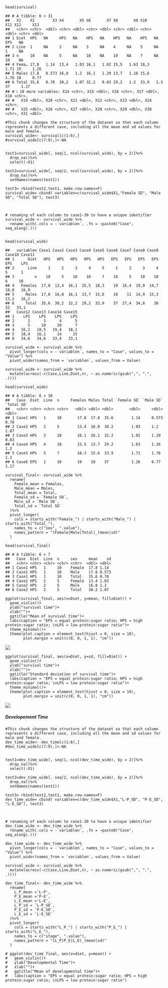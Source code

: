     head(survival)

    ## # A tibble: 6 × 31
    ##   X1    X2        X3 X4       X5 X6       X7 X8       X9 X10     X11 X12     X13
    ##   <chr> <chr>  <dbl> <chr> <dbl> <chr> <dbl> <chr> <dbl> <chr> <dbl> <chr> <dbl>
    ## 1 Diet  HPS   NA     HPS   NA    HPS   NA    HPS   NA    HPS   NA    EPS   NA   
    ## 2 Line  1     NA     2     NA    3     NA    4     NA    5     NA    1     NA   
    ## 3 n     10    NA     5     NA    10    NA    10    NA    7     NA    10    NA   
    ## 4 Fema… 17,8   1.14  13,4   1.03 16,1   1.02 15,5   1.63 18,3   1.71 19     1.26
    ## 5 Males 17,8   0.573 16,8   1.2  16,1   1.29 13,7   1.16 15,6   1.76 18     0.77
    ## 6 Total 35,6   0.78  30,2   1.07 32,2   0.83 29,2   1.2  33,9   1.3  37     1.17
    ## # ℹ 18 more variables: X14 <chr>, X15 <dbl>, X16 <chr>, X17 <dbl>, X18 <chr>,
    ## #   X19 <dbl>, X20 <chr>, X21 <dbl>, X22 <chr>, X23 <dbl>, X24 <chr>,
    ## #   X25 <dbl>, X26 <chr>, X27 <dbl>, X28 <chr>, X29 <dbl>, X30 <chr>, X31 <dbl>

    #This chunk changes the structure of the dataset so that each column represents a different case, including all the mean and sd values for male and female.
    survival_wide<- survival[c(1:6),]
    #survival_wide[c(7:9),]<-NA


    test1=survival_wide[, seq(1, ncol(survival_wide), by = 2)]%>%
      drop_na()%>%
      select(-X1)

    test2=survival_wide[, seq(2, ncol(survival_wide), by = 2)]%>%
      drop_na()%>%
      setNames(names(test1))

    test3= rbind(test2,test1, make.row.names=F)
    survival_wide= cbind( variablen=c(survival_wide$X1,"Female SD", "Male SD", "Total SD"), test3)



    # renaming of each column to case1-30 to have a unique identifier
    survival_wide <- survival_wide %>%
      rename_with(.cols = -`variablen`, .fn = ~paste0("Case", seq_along(.)))


    head(survival_wide)

    ##   variablen Case1 Case2 Case3 Case4 Case5 Case6 Case7 Case8 Case9 Case10 Case11
    ## 1      Diet   HPS   HPS   HPS   HPS   HPS   EPS   EPS   EPS   EPS    EPS    LPS
    ## 2      Line     1     2     3     4     5     1     2     3     4      5      1
    ## 3         n    10     5    10    10     7    10     5    10    10      6     10
    ## 4   Females  17,8  13,4  16,1  15,5  18,3    19  16,4  19,9  14,7   18,8   16,9
    ## 5     Males  17,8  16,8  16,1  13,7  15,6    18    11  14,9  15,3   13,2   16,2
    ## 6     Total  35,6  30,2  32,2  29,2  33,9    37  27,4  34,8    30     32   33,1
    ##   Case12 Case13 Case14 Case15
    ## 1    LPS    LPS    LPS    LPS
    ## 2      2      3      4      5
    ## 3      5     10     10      7
    ## 4   16,2   18,5   19,4   18,1
    ## 5   18,4   16,1     14     15
    ## 6   34,6   34,6   33,4   33,1

    survival_wide <- survival_wide %>%
      pivot_longer(cols = -`variablen`, names_to = "Case", values_to = "Value") %>%
      pivot_wider(names_from = `variablen`, values_from = Value)

    survival_wide <- survival_wide %>%
      mutate(across(-c(Case,Line,Diet,n), ~ as.numeric(gsub(",", ".", .))))

    head(survival_wide)

    ## # A tibble: 6 × 10
    ##   Case  Diet  Line  n     Females Males Total `Female SD` `Male SD` `Total SD`
    ##   <chr> <chr> <chr> <chr>   <dbl> <dbl> <dbl>       <dbl>     <dbl>      <dbl>
    ## 1 Case1 HPS   1     10       17.8  17.8  35.6        1.14     0.573       0.78
    ## 2 Case2 HPS   2     5        13.4  16.8  30.2        1.03     1.2         1.07
    ## 3 Case3 HPS   3     10       16.1  16.1  32.2        1.02     1.29        0.83
    ## 4 Case4 HPS   4     10       15.5  13.7  29.2        1.63     1.16        1.2 
    ## 5 Case5 HPS   5     7        18.3  15.6  33.9        1.71     1.76        1.3 
    ## 6 Case6 EPS   1     10       19    18    37          1.26     0.77        1.17

    survival_final<- survival_wide %>%
      rename(
        Female_mean = Females,
        Male_mean = Males,
        Total_mean = Total,
        Female_sd = `Female SD`,
        Male_sd = `Male SD`,
        Total_sd = `Total SD`
      )%>%
      pivot_longer(
        cols = starts_with("Female_") | starts_with("Male_") | starts_with("Total_"),
        names_to = c("sex", ".value"),
        names_pattern = "(Female|Male|Total)_(mean|sd)"
      )

    head(survival_final)

    ## # A tibble: 6 × 7
    ##   Case  Diet  Line  n     sex     mean    sd
    ##   <chr> <chr> <chr> <chr> <chr>  <dbl> <dbl>
    ## 1 Case1 HPS   1     10    Female  17.8 1.14 
    ## 2 Case1 HPS   1     10    Male    17.8 0.573
    ## 3 Case1 HPS   1     10    Total   35.6 0.78 
    ## 4 Case2 HPS   2     5     Female  13.4 1.03 
    ## 5 Case2 HPS   2     5     Male    16.8 1.2  
    ## 6 Case2 HPS   2     5     Total   30.2 1.07

    ggplot(survival_final, aes(x=Diet, y=mean, fill=Diet)) + 
      geom_violin()+
      ylab("survival time")+
      xlab("")+
      ggtitle("Mean of survival time")+
      labs(caption = "EPS = equal protein:sugar ratio; HPS = high protein:sugar ratio; \nLPS = low protein:sugar ratio")+
      theme_minimal()+
      theme(plot.caption = element_text(hjust = 0, size = 10),
            plot.margin = unit(c(0, 0, 1, 1), "cm")) 

![](jan-thiele7_files/figure-markdown_strict/unnamed-chunk-5-1.png)

    ggplot(survival_final, aes(x=Diet, y=sd, fill=Diet)) + 
      geom_violin()+
      ylab("survival time")+
      xlab("")+
      ggtitle("Standard deviation of survival time")+
      labs(caption = "EPS = equal protein:sugar ratio; HPS = high protein:sugar ratio; \nLPS = low protein:sugar ratio")+
      theme_minimal()+
      theme(plot.caption = element_text(hjust = 0, size = 10),
            plot.margin = unit(c(0, 0, 1, 1), "cm")) 

![](jan-thiele7_files/figure-markdown_strict/unnamed-chunk-6-1.png)

##### Developement Time

    #This chunk changes the structure of the dataset so that each column represents a different case, including all the mean and sd values for male and female.
    dev_time_wide<- dev_time[c(1:6),]
    #dev_time_wide[c(7:9),]<-NA


    test1=dev_time_wide[, seq(1, ncol(dev_time_wide), by = 2)]%>%
      drop_na()%>%
      select(-X1)

    test2=dev_time_wide[, seq(2, ncol(dev_time_wide), by = 2)]%>%
      drop_na()%>%
      setNames(names(test1))

    test3= rbind(test2,test1, make.row.names=F)
    dev_time_wide= cbind( variablen=c(dev_time_wide$X1,"L-P_SD", "P-E_SD", "L-E_SD"), test3)



    # renaming of each column to case1-30 to have a unique identifier
    dev_time_wide <- dev_time_wide %>%
      rename_with(.cols = -`variablen`, .fn = ~paste0("Case", seq_along(.)))

    dev_time_wide <- dev_time_wide %>%
      pivot_longer(cols = -`variablen`, names_to = "Case", values_to = "Value") %>%
      pivot_wider(names_from = `variablen`, values_from = Value)

    survival_wide <- survival_wide %>%
      mutate(across(-c(Case,Line,Diet,n), ~ as.numeric(gsub(",", ".", .))))

    dev_time_final<- dev_time_wide %>%
      rename(
        L_P_mean ='L-P',
        P_E_mean ='P-E',
        L_E_mean ='L-E',
        L_P_sd = `L-P_SD`,
        P_E_sd = `P-E_SD`,
        L_E_sd = `L-E_SD`
      )%>%
      pivot_longer(
        cols = starts_with("L_P_") | starts_with("P_E_") | starts_with("L_E_"),
        names_to = c("stage", ".value"),
        names_pattern = "(L_P|P_E|L_E)_(mean|sd)"
      )

    # ggplot(dev_time_final, aes(x=diet, y=mean)) + 
    #   geom_violin()+
    #   ylab("Developmental Time")+
    #   xlab("")+
    #   ggtitle("Mean of developmental time")+
    #   labs(caption = "EPS = equal protein:sugar ratio; HPS = high protein:sugar ratio; \nLPS = low protein:sugar ratio")
